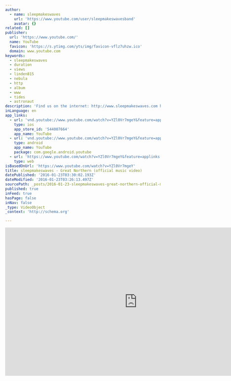 ```yaml
---
author:
  - name: sleepmakeswaves
    url: 'https://www.youtube.com/user/sleepmakeswavesband'
    avatar: {}
related: []
publisher:
  url: 'https://www.youtube.com/'
  name: YouTube
  favicon: 'https://s.ytimg.com/yts/img/favicon-vflz7uhzw.ico'
  domain: www.youtube.com
keywords:
  - sleepmakeswaves
  - duration
  - views
  - linden815
  - nebula
  - http
  - album
  - www
  - tides
  - astronaut
description: 'Find us on the internet: http://www.sleepmakeswaves.com http://www.twitter.com/sleepmakeswaves http://www.facebook.com/sleepmakeswaves http://birdsrobe.bandcamp.com Directed by Bradley C - http://bradleyc.com.au/'
inLanguage: en
app_links:
  - url: 'vnd.youtube://www.youtube.com/watch?v=YZl0Vr7mgeY&feature=applinks'
    type: ios
    app_store_id: '544007664'
    app_name: YouTube
  - url: 'vnd.youtube://www.youtube.com/watch?v=YZl0Vr7mgeY&feature=applinks'
    type: android
    app_name: YouTube
    package: com.google.android.youtube
  - url: 'https://www.youtube.com/watch?v=YZl0Vr7mgeY&feature=applinks'
    type: web
isBasedOnUrl: 'https://www.youtube.com/watch?v=YZl0Vr7mgeY'
title: sleepmakeswaves - Great Northern (official music video)
datePublished: '2016-01-23T03:30:02.193Z'
dateModified: '2016-01-23T03:26:13.497Z'
sourcePath: _posts/2016-01-23-sleepmakeswaves-great-northern-official-music-video.md
published: true
inFeed: true
hasPage: false
inNav: false
_type: VideoObject
_context: 'http://schema.org'

---
```

<iframe src="https://cdn.embedly.com/widgets/media.html?src=https%3A%2F%2Fwww.youtube.com%2Fembed%2FYZl0Vr7mgeY%3Ffeature%3Doembed&amp;url=https%3A%2F%2Fwww.youtube.com%2Fwatch%3Fv%3DYZl0Vr7mgeY&amp;image=https%3A%2F%2Fi.ytimg.com%2Fvi%2FYZl0Vr7mgeY%2Fhqdefault.jpg&amp;key=b7d04c9b404c499eba89ee7072e1c4f7&amp;type=text%2Fhtml&amp;schema=youtube" width="854" height="480" scrolling="no" frameborder="0" allowfullscreen="allowfullscreen" style=""></iframe>